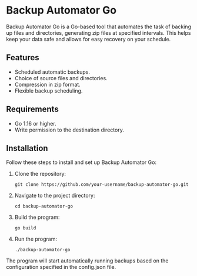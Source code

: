 # Backup Automator Go

Backup Automator Go is a Go-based tool that automates the task of backing up files and directories, generating zip files at specified intervals. This helps keep your data safe and allows for easy recovery on your schedule.

## Features

- Scheduled automatic backups.
- Choice of source files and directories.
- Compression in zip format.
- Flexible backup scheduling.

## Requirements

- Go 1.16 or higher.
- Write permission to the destination directory.

## Installation

Follow these steps to install and set up Backup Automator Go:

1. Clone the repository:

   ```shell
   git clone https://github.com/your-username/backup-automator-go.git

2. Navigate to the project directory:

    ```shell 
    cd backup-automator-go

3. Build the program:

    ```shell 
    go build

4. Run the program:

    ```shell 
    ./backup-automator-go

The program will start automatically running backups based on the configuration specified in the config.json file.